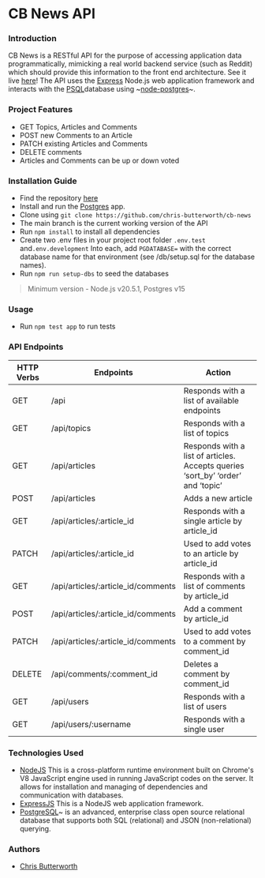# CB News API

### Introduction

CB News is a RESTful API for the purpose of accessing application data programmatically, mimicking a real world backend service (such as Reddit) which should provide this information to the front end architecture.
See it live [here](https://cb-news.onrender.com/api)!
The API uses the [Express](https://expressjs.com/) Node.js web application framework and interacts with the [PSQL](https://www.postgresql.org/download/)database using ~[node-postgres](https://node-postgres.com/)~.

### Project Features

- GET Topics, Articles and Comments
- POST new Comments to an Article
- PATCH existing Articles and Comments
- DELETE comments
- Articles and Comments can be up or down voted

### Installation Guide

- Find the repository [here](https://github.com/chris-butterworth/cb-news)
- Install and run the [Postgres](https://www.postgresql.org/download/) app.
- Clone using `git clone https://github.com/chris-butterworth/cb-news`
- The main branch is the current working version of the API
- Run `npm install` to install all dependencies
- Create two .env files in your project root folder `.env.test` and`.env.development` Into each, add `PGDATABASE=` with the correct database name for that environment (see /db/setup.sql for the database names).
- Run `npm run setup-dbs` to seed the databases

> Minimum version - Node.js v20.5.1, Postgres v15

### Usage

- Run `npm test app` to run tests

### API Endpoints

| HTTP Verbs | Endpoints                          | Action                                                                          |
| ---------- | ---------------------------------- | ------------------------------------------------------------------------------- |
| GET        | /api                               | Responds with a list of available endpoints                                     |
| GET        | /api/topics                        | Responds with a list of topics                                                  |
| GET        | /api/articles                      | Responds with a list of articles. Accepts queries ‘sort_by’ ‘order’ and ‘topic’ |
| POST       | /api/articles                      | Adds a new article                                                              |
| GET        | /api/articles/:article_id          | Responds with a single article by article_id                                    |
| PATCH      | /api/articles/:article_id          | Used to add votes to an article by article_id                                   |
| GET        | /api/articles/:article_id/comments | Responds with a list of comments by article_id                                  |
| POST       | /api/articles/:article_id/comments | Add a comment by article_id                                                     |
| PATCH      | /api/articles/:article_id/comments | Used to add votes to a comment by comment_id                                    |
| DELETE     | /api/comments/:comment_id          | Deletes a comment by comment_id                                                 |
| GET        | /api/users                         | Responds with a list of users                                                   |
| GET        | /api/users/:username               | Responds with a single user                                                     |

### Technologies Used

- [NodeJS](https://nodejs.org/) This is a cross-platform runtime environment built on Chrome's V8 JavaScript engine used in running JavaScript codes on the server. It allows for installation and managing of dependencies and communication with databases.
- [ExpressJS](https://www.expresjs.org/) This is a NodeJS web application framework.
- [PostgreSQL](https://www.postgresql.org/)~ is an advanced, enterprise class open source relational database that supports both SQL (relational) and JSON (non-relational) querying.

### Authors

- [Chris Butterworth](https://github.com/chris-butterworth)
